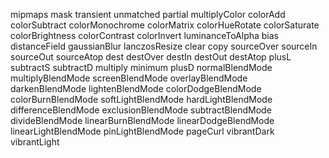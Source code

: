 mipmaps 
mask 
transient 
unmatched 
partial 
multiplyColor
colorAdd
colorSubtract
colorMonochrome
colorMatrix
colorHueRotate
colorSaturate
colorBrightness
colorContrast
colorInvert
luminanceToAlpha
bias
distanceField
gaussianBlur
lanczosResize
clear
copy
sourceOver
sourceIn
sourceOut
sourceAtop
dest
destOver
destIn
destOut
destAtop
plusL
subtractS
subtractD
multiply
minimum
plusD
normalBlendMode
multiplyBlendMode
screenBlendMode
overlayBlendMode
darkenBlendMode
lightenBlendMode
colorDodgeBlendMode
colorBurnBlendMode
softLightBlendMode
hardLightBlendMode
differenceBlendMode
exclusionBlendMode
subtractBlendMode
divideBlendMode
linearBurnBlendMode
linearDodgeBlendMode
linearLightBlendMode
pinLightBlendMode
pageCurl
vibrantDark
vibrantLight